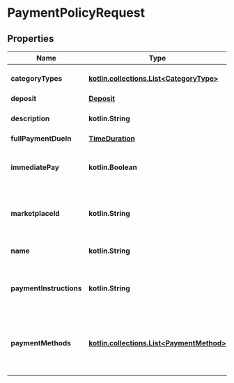
# PaymentPolicyRequest

## Properties
Name | Type | Description | Notes
------------ | ------------- | ------------- | -------------
**categoryTypes** | [**kotlin.collections.List&lt;CategoryType&gt;**](CategoryType.md) | This container is used to specify whether the payment business policy applies to motor vehicle listings, or if it applies to non-motor vehicle listings. |  [optional]
**deposit** | [**Deposit**](Deposit.md) |  |  [optional]
**description** | **kotlin.String** | A seller-defined description of the payment business policy. This description is only for the seller&#39;s use, and is not exposed on any eBay pages.  &lt;br/&gt;&lt;br/&gt;&lt;b&gt;Max length&lt;/b&gt;: 250 |  [optional]
**fullPaymentDueIn** | [**TimeDuration**](TimeDuration.md) |  |  [optional]
**immediatePay** | **kotlin.Boolean** | This field should be included and set to &lt;code&gt;true&lt;/code&gt; if the seller wants to require immediate payment from the buyer for: &lt;ul&gt;&lt;li&gt;A fixed-price item&lt;/li&gt;&lt;li&gt;An auction item where the buyer is using the &#39;Buy it Now&#39; option&lt;/li&gt;&lt;li&gt;A deposit for a motor vehicle listing&lt;/li&gt;&lt;/ul&gt;&lt;br /&gt;&lt;b&gt;Default:&lt;/b&gt; False |  [optional]
**marketplaceId** | **kotlin.String** | The ID of the eBay marketplace to which this payment business policy applies. For implementation help, refer to &lt;a href&#x3D;&#39;https://developer.ebay.com/api-docs/sell/account/types/ba:MarketplaceIdEnum&#39;&gt;eBay API documentation&lt;/a&gt; |  [optional]
**name** | **kotlin.String** | A seller-defined name for this payment business policy. Names must be unique for policies assigned to the same marketplace.&lt;br /&gt;&lt;br /&gt;&lt;b&gt;Max length:&lt;/b&gt; 64 |  [optional]
**paymentInstructions** | **kotlin.String** | &lt;p class&#x3D;\&quot;tablenote\&quot;&gt;&lt;b&gt;Note:&lt;/b&gt; DO NOT USE THIS FIELD. Payment instructions are no longer supported by payment business policies.&lt;/p&gt;A free-form string field that allows sellers to add detailed payment instructions to their listings. |  [optional]
**paymentMethods** | [**kotlin.collections.List&lt;PaymentMethod&gt;**](PaymentMethod.md) | &lt;p class&#x3D;\&quot;tablenote\&quot;&gt;&lt;b&gt;Note:&lt;/b&gt; This field applies only when the seller needs to specify one or more offline payment methods. eBay now manages the electronic payment options available to buyers to pay for the item.&lt;/p&gt;This array is used to specify one or more offline payment methods that will be accepted for payment that occurs off of eBay&#39;s platform. |  [optional]



